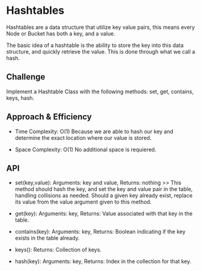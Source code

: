 # Hashtables

Hashtables are a data structure that utilize key value pairs, this means every Node or Bucket has both a key, and a value.

The basic idea of a hashtable is the ability to store the key into this data structure, and quickly retrieve the value. This is done through what we call a hash.

## Challenge

Implement a Hashtable Class with the following methods: set, get, contains, keys, hash.

## Approach & Efficiency

- Time Complexity: O(1) Because we are able to hash our key and determine the exact location where our value is stored.

- Space Complexity: O(1) No additional space is requiered.

## API

- set(key,value): Arguments: key and value, Returns: nothing >> This method should hash the key, and set the key and value pair in the table, handling collisions as needed. Should a given key already exist, replace its value from the value argument given to this method.

- get(key): Arguments: key, Returns: Value associated with that key in the table.

- contains(key): Arguments: key, Returns: Boolean indicating if the key exists in the table already.

- keys(): Returns: Collection of keys.

- hash(key): Arguments: key, Returns: Index in the collection for that key.
